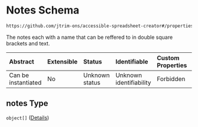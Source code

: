 # Notes Schema

```txt
https://github.com/jtrim-ons/accessible-spreadsheet-creator#/properties/notes
```

The notes each with a name that can be reffered to in double square brackets and text.

| Abstract            | Extensible | Status         | Identifiable            | Custom Properties | Additional Properties | Access Restrictions | Defined In                                                               |
| :------------------ | :--------- | :------------- | :---------------------- | :---------------- | :-------------------- | :------------------ | :----------------------------------------------------------------------- |
| Can be instantiated | No         | Unknown status | Unknown identifiability | Forbidden         | Allowed               | none                | [ods-data.schema.json\*](../ods-data.schema.json "open original schema") |

## notes Type

`object[]` ([Details](ods-data-properties-notes-items.md))
